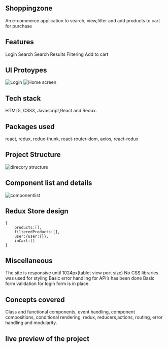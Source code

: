 
## Shoppingzone

An e-commerce application to search, view,filter and add products to cart for purchase

## Features

Login
Search
Search Results
Filtering
Add to cart

## UI Protoypes

![Login](https://user-images.githubusercontent.com/64726338/89813413-45581d00-db5f-11ea-9c13-d8c14b4dce51.png)
![Home screen](https://user-images.githubusercontent.com/64726338/89813428-4db05800-db5f-11ea-8d78-12d5c1ccbfcb.png)

## Tech stack
HTML5, CSS3, Javascript,React and Redux.

## Packages used
react, redux, redux-thunk, react-router-dom, axios, react-redux

## Project Structure
![direcory structure](https://user-images.githubusercontent.com/64726338/89813615-9700a780-db5f-11ea-8ac0-91574fa83819.jpg)

## Component list and details
![componentlist](https://user-images.githubusercontent.com/64726338/89813706-b8fa2a00-db5f-11ea-84d1-4eaf7dd129a2.PNG)

## Redux Store design

```
{
    products:[],
    filteredProducts:[],
    user:{user:{}},
    inCart:[]
}
```

## Miscellaneous

The site is responsive until 1024px(tablet view port size)
No CSS libraries was used for styling
Basic error handling for API’s has been done
Basic form validation for login form is in place.

## Concepts covered
Class and functional components, event handling, component compositions, conditional rendering, redux, reducers,actions, routing, error handling and modularity.

## live preview of the project
[](https://shoppingzone.herokuapp.com/)

